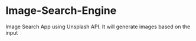# Image-Search-Engine
Image Search App using Unsplash API. It will generate images based on the input
